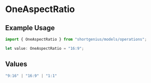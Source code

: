 # OneAspectRatio

## Example Usage

```typescript
import { OneAspectRatio } from "shortgenius/models/operations";

let value: OneAspectRatio = "16:9";
```

## Values

```typescript
"9:16" | "16:9" | "1:1"
```